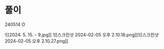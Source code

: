 # 풀이

240514 O

![[2024. 5. 15. - 9.jpg]]
![[스크린샷 2024-02-05 오후 2.10.18.png]]![[스크린샷 2024-02-05 오후 2.10.27.png]]
